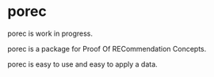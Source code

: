 # porec

porec is work in progress.

porec is a package for Proof Of RECommendation Concepts.

porec is easy to use and easy to apply a data.
